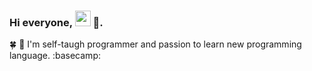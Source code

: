 ### Hi everyone, <img src="https://user-images.githubusercontent.com/1303154/88677602-1635ba80-d120-11ea-84d8-d263ba5fc3c0.gif" style="width:25px; height:25px"> 🌟.

🍀 🥬 I'm self-taugh programmer and passion to learn new programming language. :basecamp:




